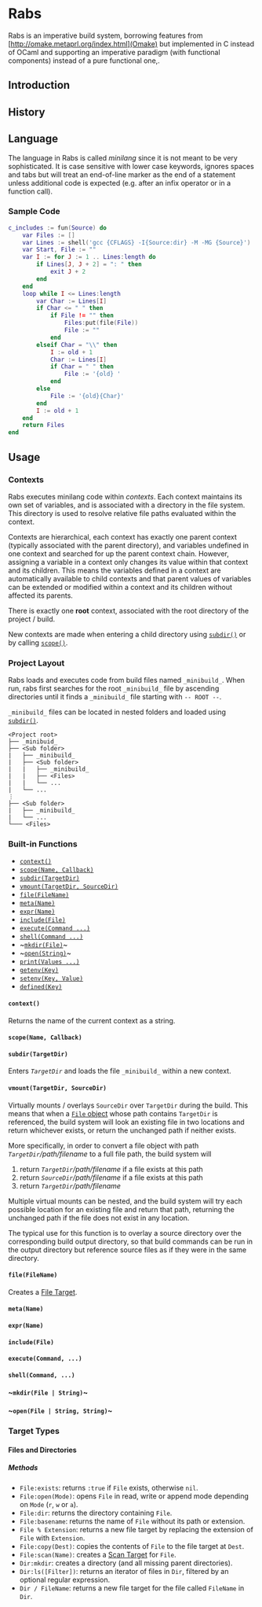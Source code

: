 # Rabs

Rabs is an imperative build system, borrowing features from [http://omake.metaprl.org/index.html](Omake)
but implemented in C instead of OCaml and supporting an imperative paradigm (with functional components) instead of a pure functional one,.

## Introduction

## History

## Language

The language in Rabs is called *minilang* since it is not meant to be very sophisticated.
It is case sensitive with lower case keywords, ignores spaces and tabs but will treat an end-of-line
marker as the end of a statement unless additional code is expected (e.g. after an infix operator or
in a function call).

### Sample Code

```lua
c_includes := fun(Source) do
	var Files := []
	var Lines := shell('gcc {CFLAGS} -I{Source:dir} -M -MG {Source}')
	var Start, File := ""
	var I := for J := 1 .. Lines:length do
		if Lines[J, J + 2] = ": " then
			exit J + 2
		end
	end
	loop while I <= Lines:length
		var Char := Lines[I]
		if Char <= " " then
			if File != "" then
				Files:put(file(File))
				File := ""
			end
		elseif Char = "\\" then
			I := old + 1
			Char := Lines[I]
			if Char = " " then
				File := '{old} '
			end
		else
			File := '{old}{Char}'
		end
		I := old + 1
	end
	return Files
end
```

## Usage

### Contexts

Rabs executes minilang code within _contexts_. Each context maintains its own set of variables, and is associated with a directory in the file system.
This directory is used to resolve relative file paths evaluated within the context.

Contexts are hierarchical, each context has exactly one parent context (typically associated with the parent directory), and variables undefined in one context and searched for up the parent context chain.
However, assigning a variable in a context only changes its value within that context and its children. 
This means the variables defined in a context are automatically available to child contexts and that parent values of variables can be extended or modified within a context and its children without affected its parents. 

There is exactly one **root** context, associated with the root directory of the project / build.

New contexts are made when entering a child directory using [`subdir()`](#subdir) or by calling [`scope()`](#scope).

### Project Layout

Rabs loads and executes code from build files named `_minibuild_`.
When run, rabs first searches for the root `_minibuild_` file by ascending directories until it finds a `_minibuild_` file starting with `-- ROOT --`.

`_minibuild_` files can be located in nested folders and loaded using [`subdir()`](#subdir).

```
<Project root>
├── _minibuid_
├── <Sub folder>
|   ├── _minibuild_
|   ├── <Sub folder>
|   |   ├── _minibuild_
|   |   ├── <Files>
|   |   └── ...
|   └── ...
⋮
├── <Sub folder>
|   ├── _minibuild_
|   └── ...
└─── <Files>
```



### Built-in Functions

* [`context()`](#context)
* [`scope(Name, Callback)`](#scope)
* [`subdir(TargetDir)`](#subdir)
* [`vmount(TargetDir, SourceDir)`](#vmount)
* [`file(FileName)`](#file)
* [`meta(Name)`](#meta)
* [`expr(Name)`](#expr)
* [`include(File)`](#include)
* [`execute(Command ...)`](#execute)
* [`shell(Command ...)`](#shell)
* ~[`mkdir(File)`](#mkdir)~
* ~[`open(String)`](#open)~
* [`print(Values ...)`](#print)
* [`getenv(Key)`](#getenv)
* [`setenv(Key, Value)`](#setenv)
* [`defined(Key)`](#defined)

#### `context()`

Returns the name of the current context as a string.

#### `scope(Name, Callback)`

#### `subdir(TargetDir)`

Enters _`TargetDir`_ and loads the file `_minibuild_` within a new context.

#### `vmount(TargetDir, SourceDir)`

Virtually mounts / overlays `SourceDir` over `TargetDir` during the build. This means that when a [`File` object](#file) whose path contains `TargetDir` is referenced, the build system will look an existing file in two locations and return whichever exists, or return the unchanged path if neither exists.

More specifically, in order to convert a file object with path _`TargetDir`/path/filename_ to a full file path, the build system will

1.	return _`TargetDir`/path/filename_ if a file exists at this path
2.	return _`SourceDir`/path/filename_ if a file exists at this path
3.	return _`TargetDir`/path/filename_

Multiple virtual mounts can be nested, and the build system will try each possible location for an existing file and return that path, returning the unchanged path if the file does not exist in any location.

The typical use for this function is to overlay a source directory over the corresponding build output directory, so that build commands can be run in the output directory but reference source files as if they were in the same directory.

#### `file(FileName)`

Creates a [File Target](#files-and-directories).

#### `meta(Name)`

#### `expr(Name)`

#### `include(File)`

#### `execute(Command, ...)`

#### `shell(Command, ...)`

#### ~`mkdir(File | String)`~

#### ~`open(File | String, String)`~

### Target Types

#### Files and Directories

##### Methods

* `File:exists`: returns `:true` if `File` exists, otherwise `nil`.
* `File:open(Mode)`: opens `File` in read, write or append mode depending on `Mode` (`r`, `w` or `a`).
* `File:dir`: returns the directory containing `File`.
* `File:basename`: returns the name of `File` without its path or extension.
* `File % Extension`: returns a new file target by replacing the extension of `File` with `Extension`.
* `File:copy(Dest)`: copies the contents of `File` to the file target at `Dest`.
* `File:scan(Name)`: creates a [Scan Target](#scan_target) for `File`.
* `Dir:mkdir`: creates a directory (and all missing parent directories).
* `Dir:ls([Filter])`: returns an iterator of files in `Dir`, filtered by an optional regular expression.
* `Dir / FileName`: returns a new file target for the file called `FileName` in `Dir`.

